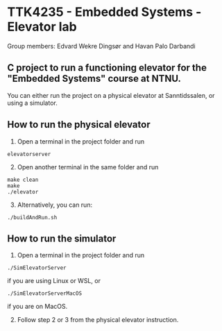 # TTK4235 - Embedded Systems - Elevator lab
Group members: Edvard Wekre Dingsør and Havan Palo Darbandi
## C project to run a functioning elevator for the "Embedded Systems" course at NTNU.

You can either run the project on a physical elevator at Sanntidssalen, or using a simulator.

## How to run the physical elevator
1. Open a terminal in the project folder and run
```
elevatorserver
```
2. Open another terminal in the same folder and run
```
make clean
make
./elevator
```
3. Alternatively, you can run:
```
./buildAndRun.sh
```

## How to run the simulator
1. Open a terminal in the project folder and run
```
./SimElevatorServer
```
if you are using Linux or WSL, or
```
./SimElevatorServerMacOS
```
if you are on MacOS.

2. Follow step 2 or 3 from the physical elevator instruction.